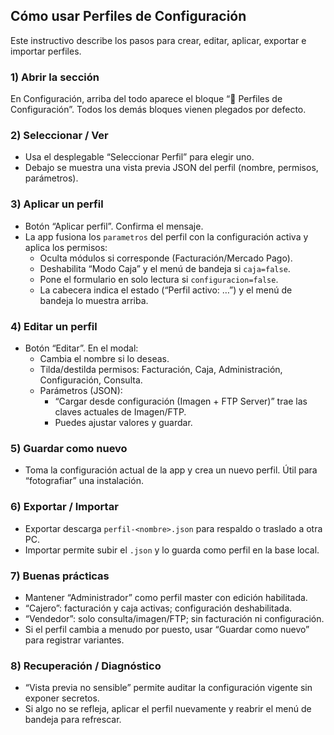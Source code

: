 ## Cómo usar Perfiles de Configuración

Este instructivo describe los pasos para crear, editar, aplicar, exportar e importar perfiles.

### 1) Abrir la sección

En Configuración, arriba del todo aparece el bloque “🧩 Perfiles de Configuración”. Todos los demás bloques vienen plegados por defecto.

### 2) Seleccionar / Ver

- Usa el desplegable “Seleccionar Perfil” para elegir uno.
- Debajo se muestra una vista previa JSON del perfil (nombre, permisos, parámetros).

### 3) Aplicar un perfil

- Botón “Aplicar perfil”. Confirma el mensaje.
- La app fusiona los `parametros` del perfil con la configuración activa y aplica los permisos:
  - Oculta módulos si corresponde (Facturación/Mercado Pago).
  - Deshabilita “Modo Caja” y el menú de bandeja si `caja=false`.
  - Pone el formulario en solo lectura si `configuracion=false`.
  - La cabecera indica el estado (“Perfil activo: …”) y el menú de bandeja lo muestra arriba.

### 4) Editar un perfil

- Botón “Editar”. En el modal:
  - Cambia el nombre si lo deseas.
  - Tilda/destilda permisos: Facturación, Caja, Administración, Configuración, Consulta.
  - Parámetros (JSON):
    - “Cargar desde configuración (Imagen + FTP Server)” trae las claves actuales de Imagen/FTP.
    - Puedes ajustar valores y guardar.

### 5) Guardar como nuevo

- Toma la configuración actual de la app y crea un nuevo perfil. Útil para “fotografiar” una instalación.

### 6) Exportar / Importar

- Exportar descarga `perfil-<nombre>.json` para respaldo o traslado a otra PC.
- Importar permite subir el `.json` y lo guarda como perfil en la base local.

### 7) Buenas prácticas

- Mantener “Administrador” como perfil master con edición habilitada.
- “Cajero”: facturación y caja activas; configuración deshabilitada.
- “Vendedor”: solo consulta/imagen/FTP; sin facturación ni configuración.
- Si el perfil cambia a menudo por puesto, usar “Guardar como nuevo” para registrar variantes.

### 8) Recuperación / Diagnóstico

- “Vista previa no sensible” permite auditar la configuración vigente sin exponer secretos.
- Si algo no se refleja, aplicar el perfil nuevamente y reabrir el menú de bandeja para refrescar.


